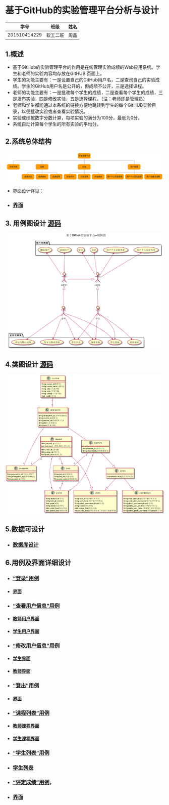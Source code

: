 # 基于GitHub的实验管理平台分析与设计

|学号|班级|姓名|
|:-------:|:-------------: | :----------:|
|201510414229|软工二班|周鑫|

## 1.概述
- 基于GitHub的实验管理平台的作用是在线管理实验成绩的Web应用系统。学生和老师的实验内容均存放在GitHUB
页面上。
- 学生的功能主要有：一是设置自己的GitHub用户名，二是查询自己的实验成绩。学生的GitHub用户名是公开的，但成绩不公开，三是选择课程。
- 老师的功能主要有：一是批改每个学生的成绩，二是查看每个学生的成绩，三是发布实验，四是修改实验，五是选择课程。（注：老师即是管理员）
- 老师和学生都能通过本系统的链接方便地跳转到学生的每个GitHUB实验目录，以便批改实验或者查看实验情况。
- 实验成绩按数字分数计算，每项实验的满分为100分，最低为0分。
- 系统自动计算每个学生的所有实验的平均分。

## 2.系统总体结构
![系统总体结构](系统总结构.png)
- 界面设计详见：
- ### [界面](index/index.html)

## 3. 用例图设计 [源码](用例图/用例图设计.puml)
![](用例图/用例图设计.png '用例图')

## 4.类图设计 [源码](类图/类图.puml)
![](类图/类图.png '类图')

## 5.数据可设计
- ###  [数据库设计](数据库/数据库设计.md)

## 6.用例及界面详细设计

- ### [“登录”用例](用例/登录用例.md)
- #### [界面](index/index.html)
- ### [“查看用户信息”用例](用例/查看用户信息用例.md)
- #### [教师用户界面](index/教师个人信息.html)
- #### [学生用户界面](index/学生个人信息.html)
- ### [“修改用户信息”用例](用例/修改密码用例.md)
- #### [学生界面](index/学生个人信息_编辑.html)
- #### [教师界面](index/教师个人信息_编辑.html)
- ### [“登出”用例](用例/登出用例.md)
- #### [界面](index/index.html)
- ### [“课程列表”用例](用例/课程列表.md)
- #### [教师课程界面](index/教师课程信息查看.html)
- #### [学生课程界面](index/教师课程信息查看.html)
- ### [“学生列表”用例](用例/学生列表用例.md)
- ### [学生列表](index/学生列表.html)
- ### [“评定成绩”用例](用例/评定成绩用例.md)，
- ### [界面](index/成绩评定.html)

